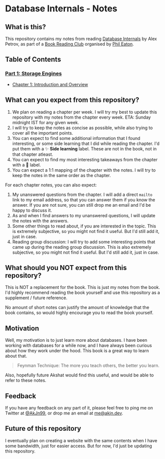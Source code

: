 # Database Internals - Notes

## What is this?
This repository contains my notes from reading [Database Internals](https://www.oreilly.com/library/view/database-internals/9781492040330/) by Alex Petrov, as part of a [Book Reading Club](https://eatonphil.com/2023-database-internals.html) organised by [Phil Eaton](https://eatonphil.com/).

## Table of Contents

### [Part 1: Storage Engines](https://github.com/Akshat-Jain/database-internals-notes/blob/main/Part%201%3A%20Storage%20Engines/Part%201%20-%20Storage%20Engines.md)

- [Chapter 1: Introduction and Overview](https://github.com/Akshat-Jain/database-internals-notes/blob/main/Part%201%3A%20Storage%20Engines/Chapter%201%20-%20Introduction%20and%20Overview.md)

## What can you expect from this repository?

1. We plan on reading a chapter per week. I will try my best to update this repository with my notes from the chapter every week. ETA: Sunday midnight IST for any given week.
2. I will try to keep the notes as concise as possible, while also trying to cover all the important points.
3. You can expect to find some additional information that I found interesting, or some side learning that I did while reading the chapter. I'd put them with a ✨ **Side learning** label. These are not in the book, not in that chapter atleast.
4. You can expect to find my most interesting takeaways from the chapter with a 🤯 label.
5. You can expect a 1:1 mapping of the chapter with the notes. I will try to keep the notes in the same order as the chapter.

For each chapter notes, you can also expect:
1. My unanswered questions from the chapter. I will add a direct `mailto` link to my email address, so that you can answer them if you know the answer. If you are not sure, you can still drop me an email and I'd be happy to discuss it.
2. As and when I find answers to my unanswered questions, I will update the notes with the answers.
3. Some other things to read about, if you are interested in the topic. This is extremely subjective, so you might not find it useful. But I'd still add it, just in case.
4. Reading group discussion: I will try to add some interesting points that came up during the reading group discussion. This is also extremely subjective, so you might not find it useful. But I'd still add it, just in case.

## What should you NOT expect from this repository?

This is NOT a replacement for the book. This is just my notes from the book. I'd highly recommend reading the book yourself and use this repository as a supplement / future reference.

No amount of short notes can justify the amount of knowledge that the book contains, so would highly encourage you to read the book yourself.

## Motivation

Well, my motivation is to just learn more about databases. I have been working with databases for a while now, and I have always been curious about how they work under the hood. This book is a great way to learn about that.

> Feynman Technique: The more you teach others, the better you learn.

Also, hopefully future Akshat would find this useful, and would be able to refer to these notes.

## Feedback

If you have any feedback on any part of it, please feel free to ping me on Twitter at [@AkJn99](https://twitter.com/AkJn99), or drop me an email at [me@akjn.dev](mailto:me@akjn.dev).

## Future of this repository

I eventually plan on creating a website with the same contents when I have some bandwidth, just for easier access. But for now, I'd just be updating this repository.